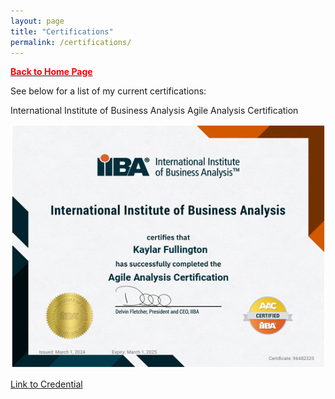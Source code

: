 ```yaml
---
layout: page
title: "Certifications"
permalink: /certifications/
---
```


[<span style="color: #FF0000; font-weight: bold;">Back to Home Page</span>](https://kdfullington.github.io/kdfullington_portfolio/)

See below for a list of my current certifications:

International Institute of Business Analysis Agile Analysis Certification

![](../assets/images/IIBA_agile_analysis_certification.png)

[Link to Credential](https://badges.iiba.org/fd885129-069e-4384-a66d-80f106451167)

